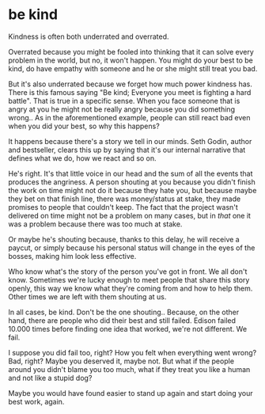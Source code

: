 
# be kind

Kindness is often both underrated and overrated.

Overrated because you might be fooled into thinking that it can solve every problem in the world, but no, it won't happen.
You might do your best to be kind, do have empathy with someone and he or she might still treat you bad.

But it's also underrated because we forget how much power kindness has.
There is this famous saying "Be kind; Everyone you meet is fighting a hard battle". That is true in a specific sense.
When you face someone that is angry at you he might not be really angry because you did something wrong..
As in the aforementioned example, people can still react bad even when you did your best, so why this happens?

It happens because there's a story we tell in our minds. Seth Godin, author and bestseller, clears this up by saying that it's our internal narrative that defines what we do, how we react and so on.

He's right. It's that little voice in our head and the sum of all the events that produces the angriness.
A person shouting at you because you didn't finish the work on time might not do it because they hate you, but because maybe they bet on that finish line, there was money/status at stake, they made promises to people that couldn't keep.
The fact that the project wasn't delivered on time might not be a problem on many cases, but in _that_ one it was a problem because there was too much at stake.

Or maybe he's shouting because, thanks to this delay, he will receive a paycut, or simply because his personal status will change in the eyes of the bosses, making him look less effective.

Who know what's the story of the person you've got in front. We all don't know.
Sometimes we're lucky enough to meet people that share this story openly, this way we know what they're coming from and how to help them.
Other times we are left with them shouting at us.

In all cases, be kind. Don't be the one shouting..
Because, on the other hand, there are people who did their best and still failed.
Edison failed 10.000 times before finding one idea that worked, we're not different. We fail.

I suppose you did fail too, right? How you felt when everything went wrong? Bad, right? Maybe you deserved it, maybe not. But what if the people around you didn't blame you too much, what if they treat you like a human and not like a stupid dog?

Maybe you would have found easier to stand up again and start doing your best work, again.
